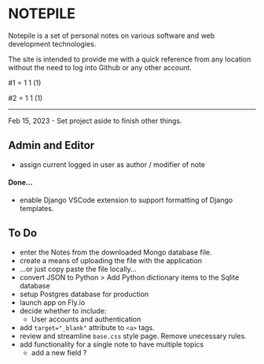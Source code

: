 # NOTEPILE

Notepile is a set of personal notes on various software and web
development technologies.

The site is intended to provide me with a quick reference from any location without the need to log into Github or any other account.

#1 = 1 1 (1)

#2 = 1 1 (1)

---

Feb 15, 2023 - Set project aside to finish other things.

## Admin and Editor

- assign current logged in user as author / modifier of note

#### Done...

- enable Django VSCode extension to support formatting of Django templates.

## To Do

- enter the Notes from the downloaded Mongo database file.
- create a means of uploading the file with the application
- ...or just copy paste the file locally...
- convert JSON to Python > Add Python dictionary items to the Sqlite database
- setup Postgres database for production
- launch app on Fly.io
- decide whether to include:
  - User accounts and authentication
- add `target="_blank"` attribute to `<a>` tags.
- review and streamline `base.css` style page. Remove unecessary rules.
- add functionality for a single note to have multiple topics
  - add a new field ?
